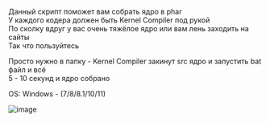 Данный скрипт поможет вам собрать ядро в phar                                                                    
У каждого кодера должен быть Kernel Compiler под рукой                                            
По сколку вдруг у вас очень тяжёлое ядро или вам лень заходить на сайты                                  
Так что пользуйтесь                               

Просто нужно в папку - Kernel Compiler закинут src ядро и запустить bat файл и всё            
5 - 10 секунд и ядро собрано                      

OS: Windows - (7/8/8.1/10/11)

![image](https://user-images.githubusercontent.com/79506370/203881196-d03ac12d-a20d-4f74-9009-2c8300391105.png)
